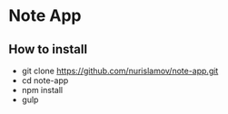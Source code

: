 # Note App

## How to install

* git clone https://github.com/nurislamov/note-app.git
* cd note-app
* npm install
* gulp
